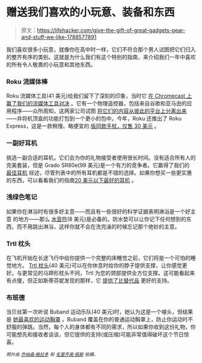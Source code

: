 # 赠送我们喜欢的小玩意、装备和东西

> 原文：<https://lifehacker.com/give-the-gift-of-great-gadgets-gear-and-stuff-we-like-1788577891>

我们喜欢很多小玩意，就像你在高中时一样，它们不符合那个男人试图把它们归入的整齐有序的类别。这就是为什么我们有这个特别的指南，来介绍我们一年中喜欢的所有令人敬畏的小玩意和其他东西。



### Roku 流媒体棒

Roku 流媒体工具(41 美元)给我们留下了深刻的印象，当时它 [在 Chromecast 上赢了我们的流媒体工具对决](http://lifehacker.com/sunday-showdown-chromecast-vs-roku-streaming-stick-vs-1734556383) 。它有一个物理遥控器，包括来自谷歌和亚马逊的应用程序——众所周知，这两家公司试图 [将它们的内容从彼此的平台上分离出来](http://lifehacker.com/amazon-banning-the-chromecast-is-unbelievably-stupid-1734105137)——并将机顶盒的功能打包到一个更小的包中。今年，Roku 还推出了 Roku Express，这是一款稍慢、略便宜的 [版同款手杖，仅售 30 美元](http://gizmodo.com/roku-express-review-a-streaming-stick-that-plays-every-1787355400) 。

### 一副好耳机

挑选一副合适的耳机，它们会为你的礼物接受者使用很长时间。没有适合所有人的完美套装，但是 Grado SR80e(99 美元)是一个有力的竞争者。它赢得了我们的 [最佳耳机](http://lifehacker.com/five-best-headphones-5949489) 综述，尽管列表中的所有耳机都是不错的选择。如果你想买一些更实惠的东西，可以看看我们的指南[20 美元以下最好的耳机](http://lifehacker.com/the-best-headphones-you-can-buy-under-20-1480550409) 。

### 浅绿色笔记

如果你在淋浴时有很多好主意——而且有一些很好的科学证据表明淋浴是一个好主意 的地方——那么 [水音符](https://www.amazon.com/gp/product/B003W09LTQ?asc_campaign=InlineText&asc_refurl=https://lifehacker.com/give-the-gift-of-great-gadgets-gear-and-stuff-we-like-1788577891&asc_source=&pldnSite=1&rawdata=%25252525255Bt%25252525257Clink%25252525255Bp%25252525257C1742245692%25252525255Ba%25252525257CB003W09LTQ%25252525255Bau%25252525257C5739075076334263455%25252525255Bb%25252525257Clifehacker&tag=kinjalifehackerlink-20)(8 美元)是必备的。防水垫可以让你记下任何想到的东西，而不用跳出淋浴，这样你就不会在洗完澡的时候忘记那个绝妙的主意。

### Trtl 枕头

在飞机开始在长途飞行中给你提供一个完整的床睡觉之前，它们将是一个可怕的睡觉地方。 [Trtl 枕头](https://www.amazon.com/Trtl-Pillow-Scientifically-Support-Washable/dp/B00LB7REBE?asc_campaign=InlineText&asc_refurl=https://lifehacker.com/give-the-gift-of-great-gadgets-gear-and-stuff-we-like-1788577891&asc_source=&rawdata=%25252525255Br%25252525257Chttp%25252525253A%25252525252F%25252525252Flifehacker.com%25252525252Ftag%25252525252Fstuff-we-like%25252525255Bt%25252525257Clink%25252525255Bp%25252525257C1787189844%25252525255Ba%25252525257CB00LB7REBE%25252525255Bau%25252525257C5876237249235851651%25252525255Bb%25252525257Clifehacker&tag=kinjalifehackerlink-20)(40 美元)可以在你休息时给你的脖子提供支撑，让你感觉更好。与更常见的马蹄形枕头不同，Trtl 为您的颈部提供全方位支撑。这可能看起来有点傻，但正如斯蒂芬妮发现的那样，它 [提供了比替代品](http://lifehacker.com/the-trtl-pillow-is-a-perfect-travel-pillow-for-people-w-1787189844) 更好的支持。

### 布班德

当贝丝第一次听说 Buband 运动乐队(40 美元)时，她认为这是一个噱头，但结果是 [她最喜欢的运动胸罩](http://vitals.lifehacker.com/my-new-favorite-sports-bra-is-a-40-piece-of-elastic-1778224593) 。Buband 覆盖在你的普通运动胸罩上，防止你运动时不舒服的弹跳。当然，每个人的身体都有不同的需求，所以如果你收到这份礼物，你可能想先和接收者谈谈，但它提供的支持(或压缩)可能非常值得破坏这个节日惊喜。

*<small>照片由</small>* [*<small>乔纳森·格拉多</small>*](https://www.flickr.com/photos/jonathan-grado/14327772548) *<small>和</small>* [*<small>毛里齐奥·佩斯</small>*](https://www.flickr.com/photos/pestoverde/15021293548) *<small>拍摄。</small>*